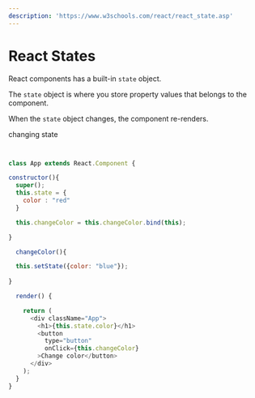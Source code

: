 ```yaml
---
description: 'https://www.w3schools.com/react/react_state.asp'
---
```


# React States

React components has a built-in `state` object.

The `state` object is where you store property values that belongs to the component.

When the `state` object changes, the component re-renders.



changing state 



```javascript


class App extends React.Component {

constructor(){
  super();
  this.state = {
    color : "red"
  }

  this.changeColor = this.changeColor.bind(this);

}

  changeColor(){

  this.setState({color: "blue"});
  
}

  render() {

    return (
      <div className="App">
        <h1>{this.state.color}</h1>
        <button
          type="button"
          onClick={this.changeColor}
        >Change color</button>
      </div>
    );
  }
}

```

